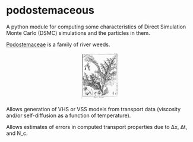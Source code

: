 # podostemaceous

A python module for computing some characteristics of Direct Simulation Monte Carlo (DSMC) simulations and the particles in them.

[Podostemaceae](https://en.wikipedia.org/wiki/Podostemaceae) is a family of river weeds.

<div align="center">
  <img src="images/377px-Mourera_fluviatilis.jpg" width="100" alt="Image of Mourera fluviatilis, from wikipedia">
</div>

Allows generation of VHS or VSS models from transport data (viscosity and/or self-diffusion as a function of temperature).

Allows estimates of errors in computed transport properties due to Δx, Δt, and N_c.
